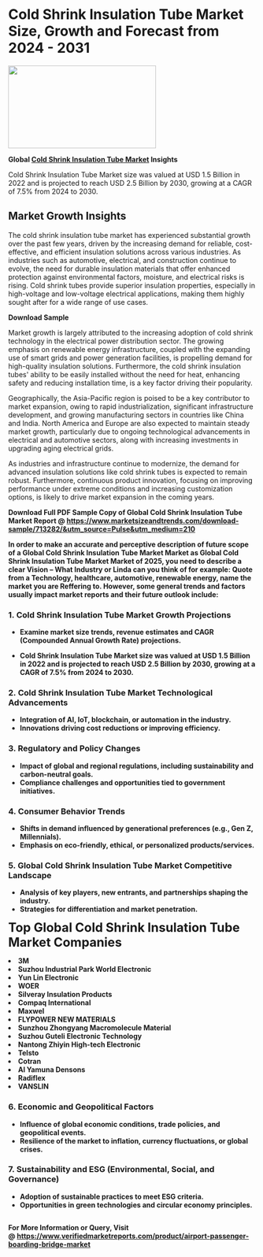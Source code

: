 <H1>Cold Shrink Insulation Tube Market Size, Growth and Forecast from 2024 - 2031</H1><img class="aligncenter size-medium wp-image-584254" src="https://thirdeyenews.in/wp-content/uploads/2024/09/Global-Market-Research-300x168.jpeg" alt="" width="300" height="168" /><p><strong>Global&nbsp;<a href="https://www.marketsizeandtrends.com/download-sample/713282/&amp;utm_source=Pulse&amp;utm_medium=210">Cold Shrink Insulation Tube Market</a> Insights</strong></p><p>Cold Shrink Insulation Tube Market size was valued at USD 1.5 Billion in 2022 and is projected to reach USD 2.5 Billion by 2030, growing at a CAGR of 7.5% from 2024 to 2030.</p><p><h2>Market Growth Insights</h2> <p>The cold shrink insulation tube market has experienced substantial growth over the past few years, driven by the increasing demand for reliable, cost-effective, and efficient insulation solutions across various industries. As industries such as automotive, electrical, and construction continue to evolve, the need for durable insulation materials that offer enhanced protection against environmental factors, moisture, and electrical risks is rising. Cold shrink tubes provide superior insulation properties, especially in high-voltage and low-voltage electrical applications, making them highly sought after for a wide range of use cases.</p> <p><strong>Download Sample</strong></p> <p>Market growth is largely attributed to the increasing adoption of cold shrink technology in the electrical power distribution sector. The growing emphasis on renewable energy infrastructure, coupled with the expanding use of smart grids and power generation facilities, is propelling demand for high-quality insulation solutions. Furthermore, the cold shrink insulation tubes' ability to be easily installed without the need for heat, enhancing safety and reducing installation time, is a key factor driving their popularity.</p> <p>Geographically, the Asia-Pacific region is poised to be a key contributor to market expansion, owing to rapid industrialization, significant infrastructure development, and growing manufacturing sectors in countries like China and India. North America and Europe are also expected to maintain steady market growth, particularly due to ongoing technological advancements in electrical and automotive sectors, along with increasing investments in upgrading aging electrical grids.</p> <p>As industries and infrastructure continue to modernize, the demand for advanced insulation solutions like cold shrink tubes is expected to remain robust. Furthermore, continuous product innovation, focusing on improving performance under extreme conditions and increasing customization options, is likely to drive market expansion in the coming years.</p> <p><strong></p><p><span class=""><strong>Download Full PDF Sample Copy of Global Cold Shrink Insulation Tube Market Report</strong> @ <a href="https://www.marketsizeandtrends.com/download-sample/713282/&amp;utm_source=Pulse&amp;utm_medium=210" target="_blank">https://www.marketsizeandtrends.com/download-sample/713282/&amp;utm_source=Pulse&amp;utm_medium=210</a></span></p><p>In order to make an accurate and perceptive description of future scope of a Global&nbsp;Cold Shrink Insulation Tube Market Market as Global&nbsp;Cold Shrink Insulation Tube Market Market of 2025, you need to describe a clear Vision &ndash; What Industry or Linda can you think of for example: Quote from a Technology, healthcare, automotive, renewable energy, name the market you are Reffering to. However, some general trends and factors usually impact market reports and their future outlook include:</p><h3>1.&nbsp;<strong>Cold Shrink Insulation Tube Market Growth Projections</strong></h3><ul><li>Examine market size trends, revenue estimates and CAGR (Compounded Annual Growth Rate) projections.</li><li><p>Cold Shrink Insulation Tube Market size was valued at USD 1.5 Billion in 2022 and is projected to reach USD 2.5 Billion by 2030, growing at a CAGR of 7.5% from 2024 to 2030.</p></li></ul><h3>2.&nbsp;<strong>Cold Shrink Insulation Tube Market Technological Advancements</strong></h3><ul><li>Integration of AI, IoT, blockchain, or automation in the industry.</li><li>Innovations driving cost reductions or improving efficiency.</li></ul><h3>3.&nbsp;<strong>Regulatory and Policy Changes</strong></h3><ul><li>Impact of global and regional regulations, including sustainability and carbon-neutral goals.</li><li>Compliance challenges and opportunities tied to government initiatives.</li></ul><h3>4.&nbsp;<strong>Consumer Behavior Trends</strong></h3><ul><li>Shifts in demand influenced by generational preferences (e.g., Gen Z, Millennials).</li><li>Emphasis on eco-friendly, ethical, or personalized products/services.</li></ul><h3>5.&nbsp;<strong>Global Cold Shrink Insulation Tube Market Competitive Landscape</strong></h3><ul><li>Analysis of key players, new entrants, and partnerships shaping the industry.</li><li>Strategies for differentiation and market penetration.</li></ul><p data-pm-slice="1 1 []"><span style="color: inherit; font-family: inherit; font-size: 25px;">Top Global Cold Shrink Insulation Tube Market Companies</span></p><div class="" data-test-id=""><p><li>3M</li><li> Suzhou Industrial Park World Electronic</li><li> Yun Lin Electronic</li><li> WOER</li><li> Silveray Insulation Products</li><li> Compaq International</li><li> Maxwel</li><li> FLYPOWER NEW MATERIALS</li><li> Sunzhou Zhongyang Macromolecule Material</li><li> Suzhou Guteli Electronic Technology</li><li> Nantong Zhiyin High-tech Electronic</li><li> Telsto</li><li> Cotran</li><li> Al Yamuna Densons</li><li> Radiflex</li><li> VANSLIN</li></p></div><h3>6.&nbsp;<strong>Economic and Geopolitical Factors</strong></h3><ul><li>Influence of global economic conditions, trade policies, and geopolitical events.</li><li>Resilience of the market to inflation, currency fluctuations, or global crises.</li></ul><h3>7.&nbsp;<strong>Sustainability and ESG (Environmental, Social, and Governance)</strong></h3><ul><li>Adoption of sustainable practices to meet ESG criteria.</li><li>Opportunities in green technologies and circular economy principles.</li></ul><h2><strong style="font-size: 14px;">For More Information or Query, Visit @&nbsp;</strong><a style="background-color: #ffffff; font-size: 14px;" href="https://www.marketsizeandtrends.com/report/cold-shrink-insulation-tube-market/" target="_blank">https://www.verifiedmarketreports.com/product/airport-passenger-boarding-bridge-market</a></h2>
